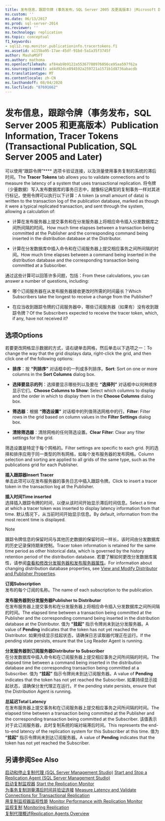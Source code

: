 ```yaml
---
title: 发布信息，跟踪令牌 (事务发布，SQL Server 2005 及更高版本) |Microsoft Docs
ms.custom: ''
ms.date: 06/13/2017
ms.prod: sql-server-2014
ms.reviewer: ''
ms.technology: replication
ms.topic: conceptual
f1_keywords:
- sql12.rep.monitor.publicationinfo.tracertokens.f1
ms.assetid: a115ba95-17ae-45df-91bd-5a1a35f3745f
author: MashaMSFT
ms.author: mathoma
ms.openlocfilehash: af84ab9b9122a55367780976056ce95aa597f62a
ms.sourcegitcommit: ad4d92dce894592a259721a1571b1d8736abacdb
ms.translationtype: MT
ms.contentlocale: zh-CN
ms.lasthandoff: 08/04/2020
ms.locfileid: "87691662"
---
```

# <a name="publication-information-tracer-tokens-transactional-publication-sql-server-2005-and-later"></a><span data-ttu-id="e4119-102">发布信息，跟踪令牌（事务发布，SQL Server 2005 和更高版本）</span><span class="sxs-lookup"><span data-stu-id="e4119-102">Publication Information, Tracer Tokens (Transactional Publication, SQL Server 2005 and Later)</span></span>
  <span data-ttu-id="e4119-103">可以使用“跟踪令牌”\*\*\*\* 选项卡验证连接，以及测量使用事务复制的系统的滞后时间。</span><span class="sxs-lookup"><span data-stu-id="e4119-103">The **Tracer Tokens** tab allows you to validate connections and to measure the latency of a system that uses transactional replication.</span></span> <span data-ttu-id="e4119-104">将令牌（少量数据）写入发布数据库的事务日志中，就像标记典型的复制事务一样对其进行标记，使用令牌可以执行以下计算：</span><span class="sxs-lookup"><span data-stu-id="e4119-104">A token (a small amount of data) is written to the transaction log of the publication database, marked as though it were a typical replicated transaction, and sent through the system, allowing a calculation of:</span></span>  
  
-   <span data-ttu-id="e4119-105">计算在发布服务器上提交事务和在分发服务器上将相应命令插入分发数据库之间所间隔的时间。</span><span class="sxs-lookup"><span data-stu-id="e4119-105">How much time elapses between a transaction being committed at the Publisher and the corresponding command being inserted in the distribution database at the Distributor.</span></span>  
  
-   <span data-ttu-id="e4119-106">计算在分发数据库中插入命令和在订阅服务器上提交相应事务之间所间隔的时间。</span><span class="sxs-lookup"><span data-stu-id="e4119-106">How much time elapses between a command being inserted in the distribution database and the corresponding transaction being committed at a Subscriber.</span></span>  
  
 <span data-ttu-id="e4119-107">通过这些计算可以回答许多问题，包括：</span><span class="sxs-lookup"><span data-stu-id="e4119-107">From these calculations, you can answer a number of questions, including:</span></span>  
  
-   <span data-ttu-id="e4119-108">哪个订阅服务器在从发布服务器接收更改时所需的时间最长？</span><span class="sxs-lookup"><span data-stu-id="e4119-108">Which Subscribers take the longest to receive a change from the Publisher?</span></span>  
  
-   <span data-ttu-id="e4119-109">在应当收到跟踪令牌的订阅服务器中，哪些订阅服务器（如果有）没有收到跟踪令牌？</span><span class="sxs-lookup"><span data-stu-id="e4119-109">Of the Subscribers expected to receive the tracer token, which, if any, have not received it?</span></span>  
  
## <a name="options"></a><span data-ttu-id="e4119-110">选项</span><span class="sxs-lookup"><span data-stu-id="e4119-110">Options</span></span>  
 <span data-ttu-id="e4119-111">若要更改网格显示数据的方式，请右键单击网格，然后单击以下选项之一：</span><span class="sxs-lookup"><span data-stu-id="e4119-111">To change the way that the grid displays data, right-click the grid, and then click one of the following options:</span></span>  
  
-   <span data-ttu-id="e4119-112">**排序**：按 **“列排序”** 对话框中的一列或多列排序。</span><span class="sxs-lookup"><span data-stu-id="e4119-112">**Sort**: Sort on one or more columns in the **Sort Columns** dialog box.</span></span>  
  
-   <span data-ttu-id="e4119-113">**选择要显示的列**：选择要显示哪些列以及要在 **“选择列”** 对话框中以何种顺序显示它们。</span><span class="sxs-lookup"><span data-stu-id="e4119-113">**Choose Columns to Show**: Select which columns to display and the order in which to display them in the **Choose Columns** dialog box.</span></span>  
  
-   <span data-ttu-id="e4119-114">**筛选器**：根据 **“筛选设置”** 对话框中的列值筛选网格中的行。</span><span class="sxs-lookup"><span data-stu-id="e4119-114">**Filter**: Filter rows in the grid based on column values in the **Filter Settings** dialog box.</span></span>  
  
-   <span data-ttu-id="e4119-115">**清除筛选器**：清除网格的任何筛选设置。</span><span class="sxs-lookup"><span data-stu-id="e4119-115">**Clear Filter**: Clear any filter settings for the grid.</span></span>  
  
 <span data-ttu-id="e4119-116">筛选设置是特定于每个网格的。</span><span class="sxs-lookup"><span data-stu-id="e4119-116">Filter settings are specific to each grid.</span></span> <span data-ttu-id="e4119-117">列的选择和排序应用于同一类型的所有网格，如每个发布服务器的发布网格。</span><span class="sxs-lookup"><span data-stu-id="e4119-117">Column selection and sorting are applied to all grids of the same type, such as the publications grid for each Publisher.</span></span>  
  
 <span data-ttu-id="e4119-118">**插入跟踪器**</span><span class="sxs-lookup"><span data-stu-id="e4119-118">**Insert Tracer**</span></span>  
 <span data-ttu-id="e4119-119">单击此项可以在发布服务器的事务日志中插入跟踪令牌。</span><span class="sxs-lookup"><span data-stu-id="e4119-119">Click to insert a tracer token in the transaction log at the Publisher.</span></span>  
  
 <span data-ttu-id="e4119-120">**插入时间**</span><span class="sxs-lookup"><span data-stu-id="e4119-120">**Time inserted**</span></span>  
 <span data-ttu-id="e4119-121">选择插入跟踪令牌的时间，以便从该时间开始显示滞后时间信息。</span><span class="sxs-lookup"><span data-stu-id="e4119-121">Select a time at which a tracer token was inserted to display latency information from that time.</span></span> <span data-ttu-id="e4119-122">默认情况下，从当前时间开始显示信息。</span><span class="sxs-lookup"><span data-stu-id="e4119-122">By default, information from the most recent time is displayed.</span></span>  
  
> [!NOTE]  
>  <span data-ttu-id="e4119-123">跟踪令牌信息的保留时间与其他历史数据的保留时间一样长，该时间由分发数据库的历史记录保持期来控制。</span><span class="sxs-lookup"><span data-stu-id="e4119-123">Tracer token information is retained for the same time period as other historical data, which is governed by the history retention period of the distribution database.</span></span> <span data-ttu-id="e4119-124">若要了解如何更改分发数据库属性，请参阅[查看和修改分发服务器和发布服务器属性](view-and-modify-distributor-and-publisher-properties.md)。</span><span class="sxs-lookup"><span data-stu-id="e4119-124">For information about changing distribution database properties, see [View and Modify Distributor and Publisher Properties](view-and-modify-distributor-and-publisher-properties.md).</span></span>  
  
 <span data-ttu-id="e4119-125">**订阅**</span><span class="sxs-lookup"><span data-stu-id="e4119-125">**Subscription**</span></span>  
 <span data-ttu-id="e4119-126">发布的每个订阅的名称。</span><span class="sxs-lookup"><span data-stu-id="e4119-126">The name of each subscription to the publication.</span></span>  
  
 <span data-ttu-id="e4119-127">**发布服务器到分发服务器**</span><span class="sxs-lookup"><span data-stu-id="e4119-127">**Publisher to Distributor**</span></span>  
 <span data-ttu-id="e4119-128">在发布服务器上提交事务和在分发服务器上将相应命令插入分发数据库之间所间隔的时间。</span><span class="sxs-lookup"><span data-stu-id="e4119-128">The elapsed time between a transaction being committed at the Publisher and the corresponding command being inserted in the distribution database at the Distributor.</span></span> <span data-ttu-id="e4119-129">值为 **“挂起”** 指示令牌尚未到达分发服务器。</span><span class="sxs-lookup"><span data-stu-id="e4119-129">A value of **Pending** indicates that the token has not yet reached the Distributor.</span></span> <span data-ttu-id="e4119-130">如果持续显示挂起状态，请确保日志读取器代理正在运行。</span><span class="sxs-lookup"><span data-stu-id="e4119-130">If the pending state persists, ensure that the Log Reader Agent is running.</span></span>  
  
 <span data-ttu-id="e4119-131">**分发服务器到订阅服务器**</span><span class="sxs-lookup"><span data-stu-id="e4119-131">**Distributor to Subscriber**</span></span>  
 <span data-ttu-id="e4119-132">在分发数据库中插入命令和在订阅服务器上提交相应事务之间所间隔的时间。</span><span class="sxs-lookup"><span data-stu-id="e4119-132">The elapsed time between a command being inserted in the distribution database and the corresponding transaction being committed at a Subscriber.</span></span> <span data-ttu-id="e4119-133">值为 **“挂起”** 指示令牌尚未到达订阅服务器。</span><span class="sxs-lookup"><span data-stu-id="e4119-133">A value of **Pending** indicates that the token has not yet reached the Subscriber.</span></span> <span data-ttu-id="e4119-134">如果持续显示挂起状态，请确保分发代理正在运行。</span><span class="sxs-lookup"><span data-stu-id="e4119-134">If the pending state persists, ensure that the Distribution Agent is running.</span></span>  
  
 <span data-ttu-id="e4119-135">**总延迟**</span><span class="sxs-lookup"><span data-stu-id="e4119-135">**Total Latency**</span></span>  
 <span data-ttu-id="e4119-136">在发布服务器上提交事务和在订阅服务器上提交相应事务之间所间隔的时间。</span><span class="sxs-lookup"><span data-stu-id="e4119-136">The elapsed time between a transaction being committed at the Publisher and the corresponding transaction being committed at the Subscriber.</span></span> <span data-ttu-id="e4119-137">该值表示对于此订阅服务器，此时复制系统的端对端滞后时间。</span><span class="sxs-lookup"><span data-stu-id="e4119-137">This represents the end-to-end latency of the replication system for this Subscriber at this time.</span></span> <span data-ttu-id="e4119-138">值为 **“挂起”** 指示令牌尚未到达订阅服务器。</span><span class="sxs-lookup"><span data-stu-id="e4119-138">A value of **Pending** indicates that the token has not yet reached the Subscriber.</span></span>  
  
## <a name="see-also"></a><span data-ttu-id="e4119-139">另请参阅</span><span class="sxs-lookup"><span data-stu-id="e4119-139">See Also</span></span>  
 <span data-ttu-id="e4119-140">[启动和停止复制代理 (SQL Server Management Studio)](agents/start-and-stop-a-replication-agent-sql-server-management-studio.md) </span><span class="sxs-lookup"><span data-stu-id="e4119-140">[Start and Stop a Replication Agent &#40;SQL Server Management Studio&#41;](agents/start-and-stop-a-replication-agent-sql-server-management-studio.md) </span></span>  
 <span data-ttu-id="e4119-141">[启动复制监视器](monitor/start-the-replication-monitor.md) </span><span class="sxs-lookup"><span data-stu-id="e4119-141">[Start the Replication Monitor](monitor/start-the-replication-monitor.md) </span></span>  
 <span data-ttu-id="e4119-142">[为事务复制测量滞后时间并验证连接](monitor/measure-latency-and-validate-connections-for-transactional-replication.md) </span><span class="sxs-lookup"><span data-stu-id="e4119-142">[Measure Latency and Validate Connections for Transactional Replication](monitor/measure-latency-and-validate-connections-for-transactional-replication.md) </span></span>  
 <span data-ttu-id="e4119-143">[用复制监视器监视性能](monitor/monitor-performance-with-replication-monitor.md) </span><span class="sxs-lookup"><span data-stu-id="e4119-143">[Monitor Performance with Replication Monitor](monitor/monitor-performance-with-replication-monitor.md) </span></span>  
 <span data-ttu-id="e4119-144">[监视复制](monitoring-replication.md) </span><span class="sxs-lookup"><span data-stu-id="e4119-144">[Monitoring Replication](monitoring-replication.md) </span></span>  
 [<span data-ttu-id="e4119-145">复制代理概述</span><span class="sxs-lookup"><span data-stu-id="e4119-145">Replication Agents Overview</span></span>](agents/replication-agents-overview.md)  
  
  
